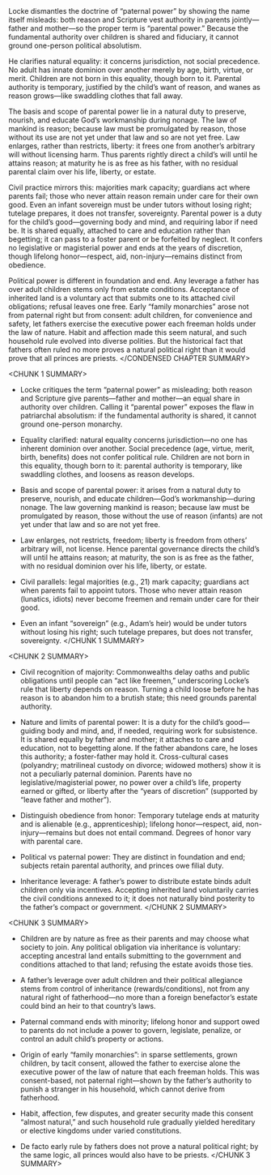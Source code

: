 <CONDENSED CHAPTER SUMMARY>
Locke dismantles the doctrine of “paternal power” by showing the name itself misleads: both reason and Scripture vest authority in parents jointly—father and mother—so the proper term is “parental power.” Because the fundamental authority over children is shared and fiduciary, it cannot ground one-person political absolutism.

He clarifies natural equality: it concerns jurisdiction, not social precedence. No adult has innate dominion over another merely by age, birth, virtue, or merit. Children are not born in this equality, though born to it. Parental authority is temporary, justified by the child’s want of reason, and wanes as reason grows—like swaddling clothes that fall away.

The basis and scope of parental power lie in a natural duty to preserve, nourish, and educate God’s workmanship during nonage. The law of mankind is reason; because law must be promulgated by reason, those without its use are not yet under that law and so are not yet free. Law enlarges, rather than restricts, liberty: it frees one from another’s arbitrary will without licensing harm. Thus parents rightly direct a child’s will until he attains reason; at maturity he is as free as his father, with no residual parental claim over his life, liberty, or estate.

Civil practice mirrors this: majorities mark capacity; guardians act where parents fail; those who never attain reason remain under care for their own good. Even an infant sovereign must be under tutors without losing right; tutelage prepares, it does not transfer, sovereignty. Parental power is a duty for the child’s good—governing body and mind, and requiring labor if need be. It is shared equally, attached to care and education rather than begetting; it can pass to a foster parent or be forfeited by neglect. It confers no legislative or magisterial power and ends at the years of discretion, though lifelong honor—respect, aid, non-injury—remains distinct from obedience.

Political power is different in foundation and end. Any leverage a father has over adult children stems only from estate conditions. Acceptance of inherited land is a voluntary act that submits one to its attached civil obligations; refusal leaves one free. Early “family monarchies” arose not from paternal right but from consent: adult children, for convenience and safety, let fathers exercise the executive power each freeman holds under the law of nature. Habit and affection made this seem natural, and such household rule evolved into diverse polities. But the historical fact that fathers often ruled no more proves a natural political right than it would prove that all princes are priests.
</CONDENSED CHAPTER SUMMARY>

<CHUNK 1 SUMMARY>
- Locke critiques the term “paternal power” as misleading; both reason and Scripture give parents—father and mother—an equal share in authority over children. Calling it “parental power” exposes the flaw in patriarchal absolutism: if the fundamental authority is shared, it cannot ground one-person monarchy.

- Equality clarified: natural equality concerns jurisdiction—no one has inherent dominion over another. Social precedence (age, virtue, merit, birth, benefits) does not confer political rule. Children are not born in this equality, though born to it: parental authority is temporary, like swaddling clothes, and loosens as reason develops.

- Basis and scope of parental power: it arises from a natural duty to preserve, nourish, and educate children—God’s workmanship—during nonage. The law governing mankind is reason; because law must be promulgated by reason, those without the use of reason (infants) are not yet under that law and so are not yet free.

- Law enlarges, not restricts, freedom; liberty is freedom from others’ arbitrary will, not license. Hence parental governance directs the child’s will until he attains reason; at maturity, the son is as free as the father, with no residual dominion over his life, liberty, or estate.

- Civil parallels: legal majorities (e.g., 21) mark capacity; guardians act when parents fail to appoint tutors. Those who never attain reason (lunatics, idiots) never become freemen and remain under care for their good.

- Even an infant “sovereign” (e.g., Adam’s heir) would be under tutors without losing his right; such tutelage prepares, but does not transfer, sovereignty.
</CHUNK 1 SUMMARY>

<CHUNK 2 SUMMARY>
- Civil recognition of majority: Commonwealths delay oaths and public obligations until people can “act like freemen,” underscoring Locke’s rule that liberty depends on reason. Turning a child loose before he has reason is to abandon him to a brutish state; this need grounds parental authority.

- Nature and limits of parental power: It is a duty for the child’s good—guiding body and mind, and, if needed, requiring work for subsistence. It is shared equally by father and mother; it attaches to care and education, not to begetting alone. If the father abandons care, he loses this authority; a foster-father may hold it. Cross-cultural cases (polyandry; matrilineal custody on divorce; widowed mothers) show it is not a peculiarly paternal dominion. Parents have no legislative/magisterial power, no power over a child’s life, property earned or gifted, or liberty after the “years of discretion” (supported by “leave father and mother”).

- Distinguish obedience from honor: Temporary tutelage ends at maturity and is alienable (e.g., apprenticeship); lifelong honor—respect, aid, non-injury—remains but does not entail command. Degrees of honor vary with parental care.

- Political vs paternal power: They are distinct in foundation and end; subjects retain parental authority, and princes owe filial duty.

- Inheritance leverage: A father’s power to distribute estate binds adult children only via incentives. Accepting inherited land voluntarily carries the civil conditions annexed to it; it does not naturally bind posterity to the father’s compact or government.
</CHUNK 2 SUMMARY>

<CHUNK 3 SUMMARY>
- Children are by nature as free as their parents and may choose what society to join. Any political obligation via inheritance is voluntary: accepting ancestral land entails submitting to the government and conditions attached to that land; refusing the estate avoids those ties.

- A father’s leverage over adult children and their political allegiance stems from control of inheritance (rewards/conditions), not from any natural right of fatherhood—no more than a foreign benefactor’s estate could bind an heir to that country’s laws.

- Paternal command ends with minority; lifelong honor and support owed to parents do not include a power to govern, legislate, penalize, or control an adult child’s property or actions.

- Origin of early “family monarchies”: in sparse settlements, grown children, by tacit consent, allowed the father to exercise alone the executive power of the law of nature that each freeman holds. This was consent-based, not paternal right—shown by the father’s authority to punish a stranger in his household, which cannot derive from fatherhood.

- Habit, affection, few disputes, and greater security made this consent “almost natural,” and such household rule gradually yielded hereditary or elective kingdoms under varied constitutions.

- De facto early rule by fathers does not prove a natural political right; by the same logic, all princes would also have to be priests.
</CHUNK 3 SUMMARY>